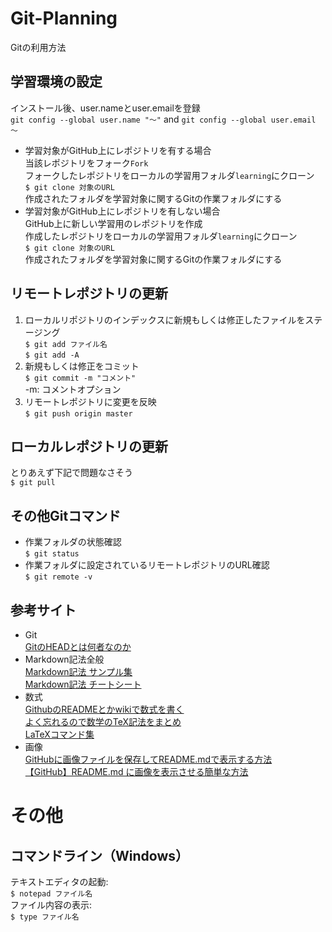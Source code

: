 # Git-Planning
Gitの利用方法

## 学習環境の設定
インストール後、user.nameとuser.emailを登録  
`git config --global user.name "～"` and `git config --global user.email ～`

- 学習対象がGitHub上にレポジトリを有する場合  
  当該レポジトリをフォーク`Fork`  
  フォークしたレポジトリをローカルの学習用フォルダ`learning`にクローン  
  `$ git clone 対象のURL`  
  作成されたフォルダを学習対象に関するGitの作業フォルダにする
- 学習対象がGitHub上にレポジトリを有しない場合  
  GitHub上に新しい学習用のレポジトリを作成  
  作成したレポジトリをローカルの学習用フォルダ`learning`にクローン  
  `$ git clone 対象のURL`  
  作成されたフォルダを学習対象に関するGitの作業フォルダにする  

## リモートレポジトリの更新
1. ローカルリポジトリのインデックスに新規もしくは修正したファイルをステージング    
`$ git add ファイル名`  
`$ git add -A`  
1. 新規もしくは修正をコミット  
`$ git commit -m "コメント"`  
-m: コメントオプション  
1. リモートレポジトリに変更を反映  
`$ git push origin master`  

## ローカルレポジトリの更新
とりあえず下記で問題なさそう  
`$ git pull`  

## その他Gitコマンド
* 作業フォルダの状態確認  
`$ git status`  
* 作業フォルダに設定されているリモートレポジトリのURL確認  
`$ git remote -v`  

## 参考サイト
- Git  
  [GitのHEADとは何者なのか](https://qiita.com/ymzk-jp/items/00ff664da60c37458aaa)
- Markdown記法全般  
  [Markdown記法 サンプル集](https://qiita.com/tbpgr/items/989c6badefff69377da7)  
  [Markdown記法 チートシート](https://gist.github.com/mignonstyle/083c9e1651d7734f84c99b8cf49d57fa)  
- 数式  
  [GithubのREADMEとかwikiで数式を書く](http://idken.net/posts/2017-02-28-math_github/)  
  [よく忘れるので数学のTeX記法をまとめ](https://qiita.com/shepabashi/items/27b7284d1f0007af533b)  
  [LaTeXコマンド集](http://www.latex-cmd.com/)  
- 画像  
  [GitHubに画像ファイルを保存してREADME.mdで表示する方法](https://www.pupha.net/archives/1632/)  
  [【GitHub】README.md に画像を表示させる簡単な方法](https://qiita.com/ROY_M/items/2c4feb5de05535441bc8)  

# その他
## コマンドライン（Windows）
テキストエディタの起動:  
  `$ notepad ファイル名`  
ファイル内容の表示:  
  `$ type ファイル名`
